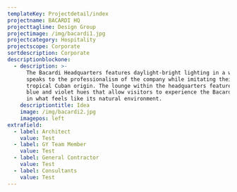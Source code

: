```yaml
---
templateKey: Projectdetail/index
projectname: BACARDI HQ
projecttagline: Design Group
projectimage: /img/bacardi1.jpg
projectcategory: Hospitality
projectscope: Corporate
sortdescription: Corporate
descriptionblockone:
  - description: >-
      The Bacardi Headquarters features daylight-bright lighting in a way that
      speaks to the professionalism of the company while imitating their
      tropical Cuban origin. The lounge within the headquarters features cooler
      blue and violet hues that allow visitors to experience the Bacardi product
      in what feels like its natural environment.
    descriptiontitle: Idea
    image: /img/bacardi2.jpg
    imagepos: left
extrafield:
  - label: Architect
    value: Test
  - label: GY Team Member
    value: Test
  - label: General Contractor
    value: Test
  - label: Consultants
    value: Test
---
```


